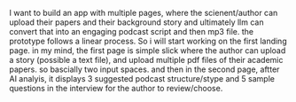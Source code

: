 I want to build an app with multiple pages, where the scienent/author can upload their papers and their background story and ultimately llm can convert that into an engaging podcast script and then mp3 file. the prototype follows a linear process. So i will start working on the first landing page. in my mind, the first page is simple slick where the author can upload a story (possible a text file), and upload multiple pdf files of their academic papers. so bascially two input spaces. and then in the second page, aftter AI analyis, it displays 3 suggested podcast structure/stype and 5 sample questions in the interview for the author to review/choose.